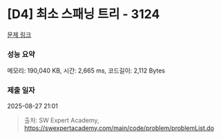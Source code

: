 # [D4] 최소 스패닝 트리 - 3124 

[문제 링크](https://swexpertacademy.com/main/code/problem/problemDetail.do?contestProbId=AV_mSnmKUckDFAWb) 

### 성능 요약

메모리: 190,040 KB, 시간: 2,665 ms, 코드길이: 2,112 Bytes

### 제출 일자

2025-08-27 21:01



> 출처: SW Expert Academy, https://swexpertacademy.com/main/code/problem/problemList.do